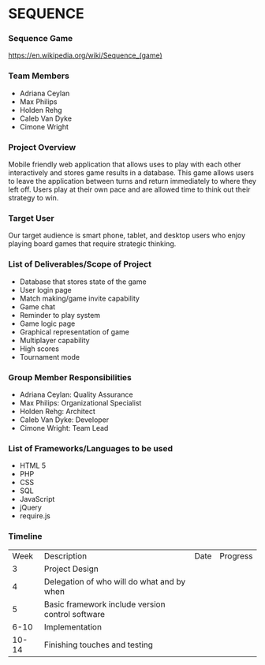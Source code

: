 # SEQUENCE

### Sequence Game
https://en.wikipedia.org/wiki/Sequence_(game)

### Team Members
- Adriana Ceylan
- Max Philips
- Holden Rehg
- Caleb Van Dyke
- Cimone Wright

### Project Overview
Mobile friendly web application that allows uses to play with each other interactively and stores game results in a database. This game allows users to leave the application between turns and return immediately to where they left off. Users play at their own pace and are allowed time to think out their strategy to win.

### Target User
Our target audience is smart phone, tablet, and desktop users who enjoy playing board games that require strategic thinking.

### List of Deliverables/Scope of Project
- Database that stores state of the game 
- User login page
- Match making/game invite capability 
- Game chat
- Reminder to play system
- Game logic page
- Graphical representation of game
- Multiplayer capability 
- High scores
- Tournament mode 

### Group Member Responsibilities
- Adriana Ceylan: Quality Assurance
- Max Philips: Organizational Specialist
- Holden Rehg: Architect
- Caleb Van Dyke: Developer
- Cimone Wright: Team Lead

### List of Frameworks/Languages to be used
- HTML 5
- PHP
- CSS
- SQL
- JavaScript
- jQuery
- require.js

### Timeline

<table>
	<tr>
		<td>Week</td><td>Description</td><td>Date</td><td>Progress</td>
	</tr>
	<tr>
		<td>3</td><td>Project Design</td><td></td><td></td>
	</tr>
	<tr>
		<td>4</td><td>Delegation of who will do what and by when</td><td></td><td></td>
	</tr>
	<tr>
		<td>5</td><td>Basic framework include version control software</td><td></td><td></td>
	</tr>
	<tr>
		<td>6-10</td><td>Implementation</td><td></td><td></td>
	</tr>
	<tr>
		<td>10-14</td><td>Finishing touches and testing</td><td></td><td></td>
	</tr>
</table>
